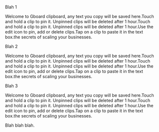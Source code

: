 Blah 1

Welcome to Gboard clipboard, any text you copy will be saved here.Touch and hold a clip to pin it. Unpinned clips will be deleted after 1 hour.Touch and hold a clip to pin it. Unpinned clips will be deleted after 1 hour.Use the edit icon to pin, add or delete clips.Tap on a clip to paste it in the text box.the secrets of scaling your businesses.

Blah 2

Welcome to Gboard clipboard, any text you copy will be saved here.Touch and hold a clip to pin it. Unpinned clips will be deleted after 1 hour.Touch and hold a clip to pin it. Unpinned clips will be deleted after 1 hour.Use the edit icon to pin, add or delete clips.Tap on a clip to paste it in the text box.the secrets of scaling your businesses.

Blah 3

Welcome to Gboard clipboard, any text you copy will be saved here.Touch and hold a clip to pin it. Unpinned clips will be deleted after 1 hour.Touch and hold a clip to pin it. Unpinned clips will be deleted after 1 hour.Use the edit icon to pin, add or delete clips.Tap on a clip to paste it in the text box.the secrets of scaling your businesses.

Blah blah blah.
